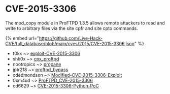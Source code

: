 # CVE-2015-3306

The mod_copy module in ProFTPD 1.3.5 allows remote attackers to read and write to arbitrary files via the site cpfr and site cpto commands.

{% embed url="https://github.com/Live-Hack-CVE/full_database/blob/main/cves/2015/CVE-2015-3306.json" %}


* t0kx ~> [exploit-CVE-2015-3306](https://zeste.alice-snow.ru/2015/database/cve-2015-3306/exploit-cve-2015-3306-t0kx)
* shk0x ~> [cpx_proftpd](https://zeste.alice-snow.ru/2015/database/cve-2015-3306/cpx_proftpd-shk0x)
* nootropics ~> [propane](https://zeste.alice-snow.ru/2015/database/cve-2015-3306/propane-nootropics)
* jptr218 ~> [proftpd_bypass](https://zeste.alice-snow.ru/2015/database/cve-2015-3306/proftpd_bypass-jptr218)
* cdedmondson ~> [Modified-CVE-2015-3306-Exploit](https://zeste.alice-snow.ru/2015/database/cve-2015-3306/modified-cve-2015-3306-exploit-cdedmondson)
* 0xm4ud ~> [ProFTPD_CVE-2015-3306](https://zeste.alice-snow.ru/2015/database/cve-2015-3306/proftpd_cve-2015-3306-0xm4ud)
* cd6629 ~> [CVE-2015-3306-Python-PoC](https://zeste.alice-snow.ru/2015/database/cve-2015-3306/cve-2015-3306-python-poc-cd6629)